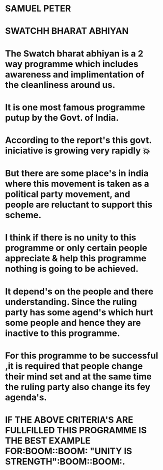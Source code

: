 # SAMUEL PETER

# SWATCHH BHARAT ABHIYAN

# The Swatch bharat abhiyan is a 2 way programme which includes awareness and implimentation of the cleanliness around us.
# It is one most famous programme putup by the Govt. of India.


# According to the report's this govt. iniciative is growing very rapidly :boom: 
# But there are some place's in india where this movement is taken as a political party movement, and people are reluctant to support this scheme.
# I think if there is no unity to this programme or only certain people appreciate & help this programme nothing is going to be achieved.
# It depend's on the people and there understanding. Since the ruling party has some agend's which hurt some people and hence they are inactive to this programme.
# For this programme to be successful ,it is required that people change their mind set and at the same time the ruling party also change its fey agenda's.
 
 
 
 
 # IF THE ABOVE CRITERIA'S ARE FULLFILLED THIS PROGRAMME IS THE BEST EXAMPLE FOR:BOOM::BOOM: "UNITY IS STRENGTH":BOOM::BOOM:. 
